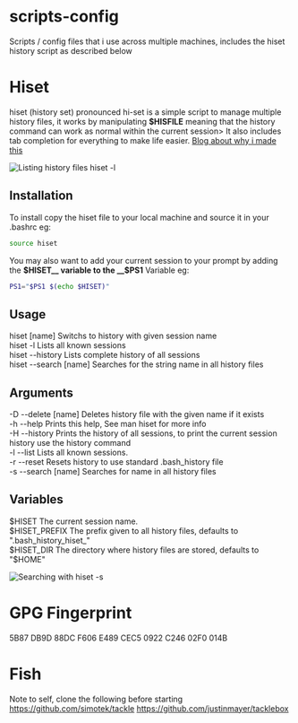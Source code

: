 scripts-config
==============

Scripts /  config files that i use across multiple machines, includes the hiset history script as described below 


Hiset
=====

hiset (history set) pronounced hi-set is a simple script to manage multiple history files, it works by manipulating __$HISFILE__ meaning that the history command can work as normal within the current session>
It also includes tab completion for everything to make life easier. [Blog about why i made this](http://simotek.net/tech/hiset-multiple-history-files-and-sessions-for-bash-and-other-tinkering/)


![Listing history files hiset -l](http://simotek.net/wp-content/gallery/hiset/hiset-list.jpg "Listing history files hiset -l")

Installation
------------
To install copy the hiset file to your local machine and source it in your .bashrc eg:
````bash
source hiset
````
You may also want to add your current session to your prompt by adding the __$HISET__ variable to the __$PS1__ Variable eg:
````bash
PS1="$PS1 $(echo $HISET)"
````

Usage
-----
hiset [name]            Switchs to history with given session name  
hiset -l                Lists all known sessions  
hiset --history         Lists complete history of all sessions  
hiset --search [name]   Searches for the string name in all history files  

Arguments
---------
-D  --delete [name] Deletes history file with the given name if it exists  
-h  --help          Prints this help, See man hiset for more info  
-H  --history       Prints the history of all sessions, to print the current session history use the history command  
-l  --list          Lists all known sessions.  
-r  --reset         Resets history to use standard .bash_history file  
-s  --search [name] Searches for name in all history files  

Variables
---------
$HISET              The current session name.  
$HISET_PREFIX       The prefix given to all history files, defaults to ".bash_history_hiset_"  
$HISET_DIR          The directory where history files are stored, defaults to "$HOME"  

![Searching with hiset -s](http://simotek.net/wp-content/gallery/hiset/hiset-search.jpg "Searching with hiset -s")

GPG Fingerprint
===============
5B87 DB9D 88DC F606 E489 CEC5 0922 C246 02F0 014B

Fish
=====
Note to self, clone the following before starting
https://github.com/simotek/tackle
https://github.com/justinmayer/tacklebox
